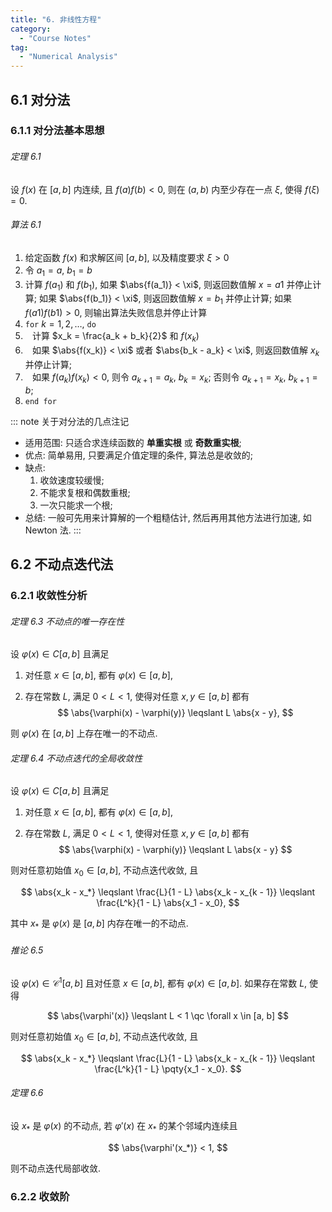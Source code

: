 ```yaml
---
title: "6. 非线性方程"
category:
  - "Course Notes"
tag:
  - "Numerical Analysis"
---
```


## 6.1 对分法

### 6.1.1 对分法基本思想

###### 定理 6.1

设 $f(x)$ 在 $[a, b]$ 内连续, 且 $f(a) f(b) < 0$, 则在 $(a, b)$ 内至少存在一点 $\xi$, 使得 $f(\xi) = 0$.

###### 算法 6.1

1. 给定函数 $f(x)$ 和求解区间 $[a, b]$, 以及精度要求 $\xi > 0$
2. 令 $a_1 = a$, $b_1 = b$
3. 计算 $f(a_1)$ 和 $f(b_1)$, 如果 $\abs{f(a_1)} < \xi$, 则返回数值解 $x = a1$ 并停止计算; 如果 $\abs{f(b_1)} < \xi$, 则返回数值解 $x = b_1$ 并停止计算; 如果 $f(a1) f(b1) > 0$, 则输出算法失败信息并停止计算
4. `for` $k = 1, 2, \dots,$ `do`
5. ` ` 计算 $x_k = \frac{a_k + b_k}{2}$ 和 $f(x_k)$
6. ` ` 如果 $\abs{f(x_k)} < \xi$ 或者 $\abs{b_k - a_k} < \xi$, 则返回数值解 $x_k$ 并停止计算;
7. ` ` 如果 $f(a_k) f(x_k) < 0$, 则令 $a_{k + 1} = a_k$, $b_k = x_k$; 否则令 $a_{k + 1} = x_k$, $b_{k + 1} = b$;
8. `end for`

::: note 关于对分法的几点注记

- 适用范围: 只适合求连续函数的 **单重实根** 或 **奇数重实根**;
- 优点: 简单易用, 只要满足介值定理的条件, 算法总是收敛的;
- 缺点:
  1. 收敛速度较缓慢;
  2. 不能求复根和偶数重根;
  3. 一次只能求一个根;
- 总结: 一般可先用来计算解的一个粗糙估计, 然后再用其他方法进行加速, 如 Newton 法.
  :::

## 6.2 不动点迭代法

### 6.2.1 收敛性分析

###### 定理 6.3 不动点的唯一存在性

设 $\varphi(x) \in C[a, b]$ 且满足

1. 对任意 $x \in [a, b]$, 都有 $\varphi(x) \in [a, b]$,

2. 存在常数 $L$, 满足 $0 < L < 1$, 使得对任意 $x, y \in [a, b]$ 都有
   $$
   \abs{\varphi(x) - \varphi(y)} \leqslant L \abs{x - y},
   $$

则 $\varphi(x)$ 在 $[a, b]$ 上存在唯一的不动点.

###### 定理 6.4 不动点迭代的全局收敛性

设 $\varphi(x) \in C[a, b]$ 且满足

1. 对任意 $x \in [a, b]$, 都有 $\varphi(x) \in [a, b]$,

2. 存在常数 $L$, 满足 $0 < L < 1$, 使得对任意 $x, y \in [a, b]$ 都有
   $$
   \abs{\varphi(x) - \varphi(y)} \leqslant L \abs{x - y}
   $$

则对任意初始值 $x_0 \in [a, b]$, 不动点迭代收敛, 且

$$
\abs{x_k - x_*} \leqslant \frac{L}{1 - L} \abs{x_k - x_{k - 1}} \leqslant \frac{L^k}{1 - L} \abs{x_1 - x_0},
$$

其中 $x_*$ 是 $\varphi(x)$ 是 $[a, b]$ 内存在唯一的不动点.

###### 推论 6.5

设 $\varphi(x) \in \mathcal{C}^1[a, b]$ 且对任意 $x \in [a, b]$, 都有 $\varphi(x) \in [a, b]$. 如果存在常数 $L$, 使得

$$
\abs{\varphi'(x)} \leqslant L < 1 \qc \forall x \in [a, b]
$$

则对任意初始值 $x_0 \in [a, b]$, 不动点迭代收敛, 且

$$
\abs{x_k - x_*} \leqslant \frac{L}{1 - L} \abs{x_k - x_{k - 1}} \leqslant \frac{L^k}{1 - L} \pqty{x_1 - x_0}.
$$

###### 定理 6.6

设 $x_*$ 是 $\varphi(x)$ 的不动点, 若 $\varphi'(x)$ 在 $x_*$ 的某个邻域内连续且

$$
\abs{\varphi'(x_*)} < 1,
$$

则不动点迭代局部收敛.

### 6.2.2 收敛阶
